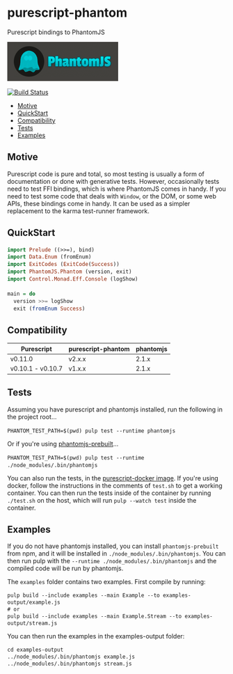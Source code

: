 # purescript-phantom

Purescript bindings to PhantomJS

![PhantomJS logo](https://raw.githubusercontent.com/Risto-Stevcev/purescript-phantom/master/logo.png)

[![Build Status](https://travis-ci.org/purescripters/purescript-phantom.svg?branch=master)](https://travis-ci.org/purescripters/purescript-phantom)

* [Motive](#motive)
* [QuickStart](#quickstart)
* [Compatibility](#compatibility)
* [Tests](#tests)
* [Examples](#examples)

## Motive

Purescript code is pure and total, so most testing is usually a form of documentation or done with generative tests. However,
occasionally tests need to test FFI bindings, which is where PhantomJS comes in handy. If you need to test some code that deals
with `Window`, or the DOM, or some web APIs, these bindings come in handy. It can be used as a simpler replacement to the karma
test-runner framework.

## QuickStart

```purescript
import Prelude ((>>=), bind)
import Data.Enum (fromEnum)
import ExitCodes (ExitCode(Success))
import PhantomJS.Phantom (version, exit)
import Control.Monad.Eff.Console (logShow)

main = do
  version >>= logShow
  exit (fromEnum Success)
```

## Compatibility

Purescript | purescript-phantom | phantomjs
-----------|--------------------|-----
v0.11.0 | v2.x.x | 2.1.x
v0.10.1 - v0.10.7| v1.x.x | 2.1.x

## Tests

Assuming you have purescript and phantomjs installed, run the following in the project root...

`PHANTOM_TEST_PATH=$(pwd) pulp test --runtime phantomjs`

Or if you're using [phantomjs-prebuilt](https://www.npmjs.com/package/phantomjs-prebuilt)...

`PHANTOM_TEST_PATH=$(pwd) pulp test --runtime ./node_modules/.bin/phantomjs`

You can also run the tests, in the [purescript-docker image](https://github.com/Risto-Stevcev/purescript-docker).
If you're using docker, follow the instructions in the comments of `test.sh` to get a working container.  You can then run the
tests inside of the container by running `./test.sh` on the host, which will run `pulp --watch test` inside the container.

## Examples

If you do not have phantomjs installed, you can install `phantomjs-prebuilt` from npm, and it will be installed in
`./node_modules/.bin/phantomjs`. You can then run pulp with the `--runtime ./node_modules/.bin/phantomjs` and the compiled
code will be run by phantomjs.

The `examples` folder contains two examples.  First compile by running:

```
pulp build --include examples --main Example --to examples-output/example.js
# or
pulp build --include examples --main Example.Stream --to examples-output/stream.js
```

You can then run the examples in the examples-output folder:

```
cd examples-output
../node_modules/.bin/phantomjs example.js
../node_modules/.bin/phantomjs stream.js
```
